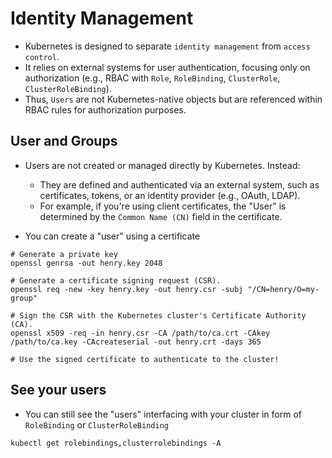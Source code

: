 # Identity Management

- Kubernetes is designed to separate `identity management` from `access control`.
- It relies on external systems for user authentication, focusing only on authorization (e.g., RBAC with `Role`, `RoleBinding`, `ClusterRole`, `ClusterRoleBinding`).
- Thus, `Users` are not Kubernetes-native objects but are referenced within RBAC rules for authorization purposes.

## User and Groups

- Users are not created or managed directly by Kubernetes. Instead:
  - They are defined and authenticated via an external system, such as certificates, tokens, or an identity provider (e.g., OAuth, LDAP).
  - For example, if you're using client certificates, the "User" is determined by the `Common Name (CN)` field in the certificate.

- You can create a "user" using a certificate

```shell
# Generate a private key
openssl genrsa -out henry.key 2048

# Generate a certificate signing request (CSR).
openssl req -new -key henry.key -out henry.csr -subj "/CN=henry/O=my-group"

# Sign the CSR with the Kubernetes cluster's Certificate Authority (CA).
openssl x509 -req -in henry.csr -CA /path/to/ca.crt -CAkey /path/to/ca.key -CAcreateserial -out henry.crt -days 365

# Use the signed certificate to authenticate to the cluster!
```

## See your users

- You can still see the "users" interfacing with your cluster in form of `RoleBinding` or `ClusterRoleBinding`

```shell
kubectl get rolebindings,clusterrolebindings -A
```
